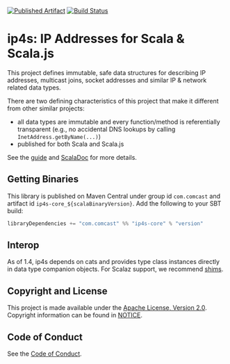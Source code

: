 [![Published Artifact](https://img.shields.io/maven-central/v/com.comcast/ip4s-core_2.12.svg)](http://search.maven.org/#search%7Cga%7C1%7Cip4s) [![Build Status](https://travis-ci.org/Comcast/ip4s.svg?branch=master)](https://travis-ci.org/Comcast/ip4s)

ip4s: IP Addresses for Scala & Scala.js
=======================================

This project defines immutable, safe data structures for describing IP addresses, multicast joins, socket addresses and similar IP & network related data types.

There are two defining characteristics of this project that make it different from other similar projects:
- all data types are immutable and every function/method is referentially transparent (e.g., no accidental DNS lookups by calling `InetAddress.getByName(...)`)
- published for both Scala and Scala.js

See the [guide](docs/guide.md) and [ScalaDoc](https://oss.sonatype.org/service/local/repositories/releases/archive/com/comcast/ip4s-core_2.12/1.1.1/ip4s-core_2.12-1.1.1-javadoc.jar/!/com/comcast/ip4s/index.html) for more details.

## Getting Binaries

This library is published on Maven Central under group id `com.comcast` and artifact id `ip4s-core_${scalaBinaryVersion}`. Add the following to your SBT build:

```scala
libraryDependencies += "com.comcast" %% "ip4s-core" % "version"
```

## Interop

As of 1.4, ip4s depends on cats and provides type class instances directly in data type companion objects. For Scalaz support, we recommend [shims](https://github.com/djspiewak/shims).

## Copyright and License

This project is made available under the [Apache License, Version 2.0](LICENSE). Copyright information can be found in [NOTICE](NOTICE).

## Code of Conduct

See the [Code of Conduct](CODE_OF_CONDUCT.md).

